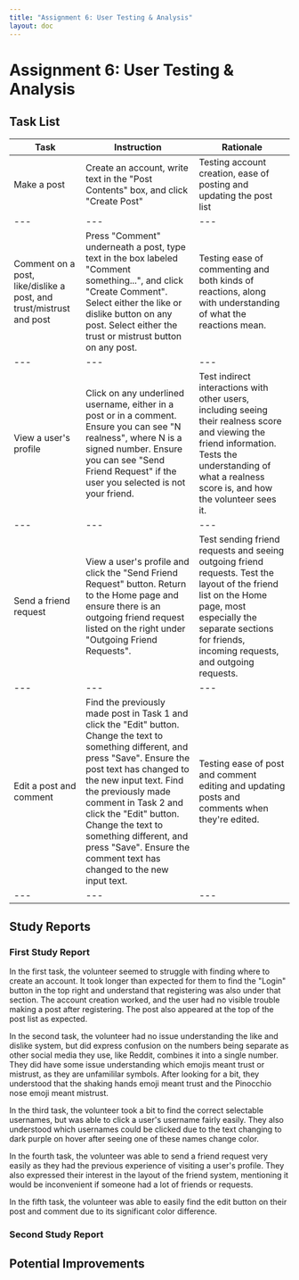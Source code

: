 ```yaml
---
title: "Assignment 6: User Testing & Analysis"
layout: doc
---
```


# Assignment 6: User Testing & Analysis

## Task List

| Task | Instruction | Rationale |
| --- | --- | --- | 
| Make a post | Create an account, write text in the "Post Contents" box, and click "Create Post" | Testing account creation, ease of posting and updating the post list |
| --- | --- | --- | 
| Comment on a post, like/dislike a post, and trust/mistrust and post | Press "Comment" underneath a post, type text in the box labeled "Comment something...", and click "Create Comment". Select either the like or dislike button on any post. Select either the trust or mistrust button on any post. | Testing ease of commenting and both kinds of reactions, along with understanding of what the reactions mean. |
| --- | --- | --- | 
| View a user's profile | Click on any underlined username, either in a post or in a comment. Ensure you can see "N realness", where N is a signed number. Ensure you can see "Send Friend Request" if the user you selected is not your friend. | Test indirect interactions with other users, including seeing their realness score and viewing the friend information. Tests the understanding of what a realness score is, and how the volunteer sees it. |
| --- | --- | --- | 
| Send a friend request | View a user's profile and click the "Send Friend Request" button. Return to the Home page and ensure there is an outgoing friend request listed on the right under "Outgoing Friend Requests". | Test sending friend requests and seeing outgoing friend requests. Test the layout of the friend list on the Home page, most especially the separate sections for friends, incoming requests, and outgoing requests. |
| --- | --- | --- | 
| Edit a post and comment | Find the previously made post in Task 1 and click the "Edit" button. Change the text to something different, and press "Save". Ensure the post text has changed to the new input text. Find the previously made comment in Task 2 and click the "Edit" button. Change the text to something different, and press "Save". Ensure the comment text has changed to the new input text. | Testing ease of post and comment editing and updating posts and comments when they're edited.
| --- | --- | --- | 


## Study Reports

### First Study Report
In the first task, the volunteer seemed to struggle with finding where to create an account. It took longer than expected for them to find the "Login" button in the top right and understand that registering was also under that section. The account creation worked, and the user had no visible trouble making a post after registering. The post also appeared at the top of the post list as expected. 

In the second task, the volunteer had no issue understanding the like and dislike system, but did express confusion on the numbers being separate as other social media they use, like Reddit, combines it into a single number. They did have some issue understanding which emojis meant trust or mistrust, as they are unfamililar symbols. After looking for a bit, they understood that the shaking hands emoji meant trust and the Pinocchio nose emoji meant mistrust. 

In the third task, the volunteer took a bit to find the correct selectable usernames, but was able to click a user's username fairly easily. They also understood which usernames could be clicked due to the text changing to dark purple on hover after seeing one of these names change color. 

In the fourth task, the volunteer was able to send a friend request very easily as they had the previous experience of visiting a user's profile. They also expressed their interest in the layout of the friend system, mentioning it would be inconvenient if someone had a lot of friends or requests.

In the fifth task, the volunteer was able to easily find the edit button on their post and comment due to its significant color difference. 

### Second Study Report

## Potential Improvements